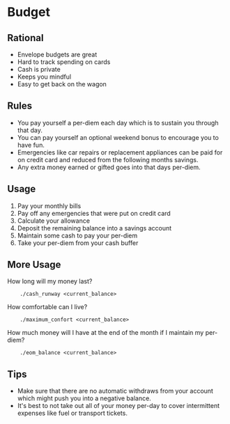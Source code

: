 # Budget

## Rational

- Envelope budgets are great
- Hard to track spending on cards
- Cash is private
- Keeps you mindful
- Easy to get back on the wagon


## Rules

* You pay yourself a per-diem each day which is to sustain you through that day.
* You can pay yourself an optional weekend bonus to encourage you to have fun.
* Emergencies like car repairs or replacement appliances can be paid for on credit card and reduced from the following months savings.
* Any extra money earned or gifted goes into that days per-diem.


## Usage

1. Pay your monthly bills
1. Pay off any emergencies that were put on credit card
1. Calculate your allowance
1. Deposit the remaining balance into a savings account
1. Maintain some cash to pay your per-diem
1. Take your per-diem from your cash buffer


## More Usage

How long will my money last?
```
    ./cash_runway <current_balance>
```

How comfortable can I live?
```
    ./maximum_confort <current_balance>
```

How much money will I have at the end of the month if I maintain my per-diem?
```
    ./eom_balance <current_balance>
```

## Tips

* Make sure that there are no automatic withdraws from your account which might push you into a negative balance.
* It's best to not take out all of your money per-day to cover intermittent expenses like fuel or transport tickets.
